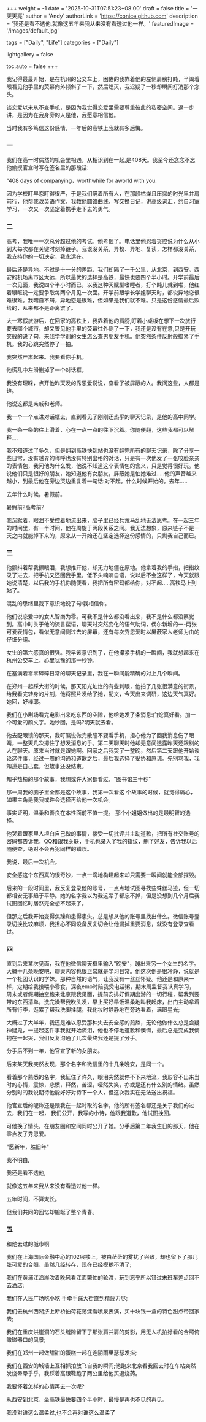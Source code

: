 +++
weight = -1
date = '2025-10-31T07:51:23+08:00'
draft = false
title = '一天天亮'
author = 'Andy'
authorLink = 'https://conice.github.com'
description = '我还是看不透他,就像这五年来我从来没有看透过他一样。'
featuredImage = '/images/default.jpg'

tags = ["Daily", "Life"]
categories = ["Daily"]

lightgallery = false

toc.auto = false
+++

我记得最最开始，是在杭州的公交车上，困倦的我靠着他的左侧肩膀打盹，半阖着眼看见他手里的荧幕向外倾斜了一下，然后熄灭，我迟疑了一秒却瞬间打消那个念头。

谈恋爱以来从不查手机，是因为我觉得恋爱里需要尊重彼此的私密空间。退一步讲，是因为在我身旁的人是他，我愿意相信他。

当时我有多笃信这份感情，一年后的高铁上我就有多后悔。

### 一

我们在高一时偶然的机会里相遇，从相识到在一起,是408天。我至今还念念不忘他偷摸官宣时写在签名里的那段话:

"408 days of companying，worthwhile for aworld with you.

因为学校盯早恋盯得很严，于是我们瞒着所有人，在那段枯燥且压抑的时光里并肩前行，他帮我改英语作文，我教他圆锥曲线，写交换日记，讲高级词汇，约自习室学习，一次又一次坚定着携手走下去的勇气。

### 二

高考，我唯一一次总分超过他的考试。他考砸了。电话里他忍着哭腔说为什么从小到大每次都在关键时刻掉链子。我说没关系，异校、异地、复读，怎样都没关系，我支持你的一切决定，我永远在。

最后还是异地。不过是十一分的差距，我们却隔了一千公里，从北京，到西安。西安的机场离市区太远，所以最优的选择是高铁，最快也要四个半小时。开学前最后一次见面，我说四个半小时而已，以我这种天赋型嗜睡者，打个盹儿就到啦，他红着眼眶说一定要争取每两个月见一次面。开学前跟学长学姐聊天时，都说异地恋很难很难。我暗自不屑，异地恋是很难，但如果是我们就不难。只是这份感情最后败给的，从来都不是距离罢了。

大一寒假旅游后，在回家的高铁上，我靠着他的肩膀,盯着小桌板在想下一次旅行要去哪个城市，却又瞥见他手里的荧幕往外侧了一下，我还是没有在意,只是开玩笑般的说了句，来我学学别的女生怎么查男朋友手机。他突然条件反射般攥紧了手机。我的心跳突然停了一拍。

我突然严肃起来。我要看你手机。

他慌乱中左滑删掉了一个对话框。

我没有理睬，点开他昨天发的秀恩爱说说，查看了被屏蔽的人。我问这些，人都是谁。

他说这都是亲戚和老师。

我一个一个点进对话框去，直到看见了刚刚还热乎的聊天记录，是他的高中同学。

我一条一条的往上滑着，心在一点一点的往下沉着。你随便翻，这些我都可以解释....

我不知道过了多久，但是翻到高铁快到站也没有翻完所有的聊天记录，除了分享一些日常，没有越界的称呼也没有特别出格的对话，只是有一次他发了一张咬脸亲亲的表情包，我问他为什么发，他说不知道这个表情包的含义，只是觉得很好玩。他说他们只是很好的朋友，她知道他有女朋友，屏蔽她是怕她难过.....他的声音越来越小，到最后他在旁边哭边重复着一句话:对不起。什么时候开始的。去年.....

去年什么时候。暑假前。

暑假前?高考前?

我沉默着，眼泪不受控着地流出来，脑子里已经兵荒马乱地无法思考。在一起三年的时间里，有一半时间，他在周旋于两段关系之间。我无法想象，原来链子不是一天之内就能掉下来的，原来从一开始还在坚定选择这份感情的，只剩我自己而已。

### 三

他颤抖着帮我擦眼泪，我想推开他，却无力地僵在原地。他拿着我的手指，把指纹录了进去，把手机又还回我手里，低下头喃喃自语，说以后不会这样了，今天就跟她说清楚，以后我的手机你随便看，我把所有密码都给你，对不起.....高铁马上到站了。

混乱的思绪里我下意识地说了句:我相信你。

他们说恋爱中的女人智商为零。可我不是什么都没看出来，我不是什么都没察觉到。高中时关于他的流言蜚语，聊天时突然变化的语气助词，偶尔新增的一-两张可爱表情包，看似无意间侧过去的屏幕，还有每次秀恩爱时以屏蔽家人老师为由的仔细分组。

女生的第六感真的很强。我早该意识到了，在他攥紧手机的一瞬间，我就想起来在杭州公交车上，心里犹豫的那一秒钟。

在塞满着零零碎碎日常的聊天记录里，我在一瞬间能精确的对上几个瞬间。

在郑州一起踩大街的时候，那天阳光灿烂的有些刺眼，他拍了几张很满意的街景，给我看完转身的片刻，他将照片发给了她，配文，今天出来调研，这边天气真好。她回，好棒耶。

我们在小剧场看完电影出来吃东西的空隙，他给她发了条消息:白蛇真好看。加一个可爱的颜文字。她秒回，是吗?明天就去看。

他去配眼镜的那天，我叮嘱说做完散瞳不要看手机，担心他为了回我消息伤了眼睛，一整天几次摁住了想发消息的手。第二天聊天时他却无意间透露昨天还跟别的人在聊天。原来当时就是跟她啊。回家之后我哭了一整晚，然后第二天跟他开始谈论这件事，经过一周的沟通和道歉之后，最后我选择了妥协和原谅。先别骂我，我知道是自己蠢，但故事还没结束。

知乎热榜的那个故事，我想或许大家都看过，"图书馆三十秒"

那一周我的脑子里全都是这个故事，我第一次看这 个故事的时候，就觉得痛心，如果主角是我我或许会选择再给他一次机会。

事实证明，温柔和善良在本性面前不值一提。 那个小姐姐做出的是最明智的选择。

他哭着跟家里人坦白自己做的事情，接受一切批评并主动道歉，把所有社交账号的密码都告诉我，QQ和跟我关联，手机也录入了我的指纹，删了好友，告诉我以后随便查，绝对不会再犯同样的错误。

我说，最后一次机会。

安全感这个东西真的很奇妙，一点一滴地构建起来却只需要一瞬间就能全部摧毁。

后来的一段时间里，我反复登录他的账号，一点点地试图寻找些蛛丝马迹，但一切都相安无事趋于平静。她的名字我以为我这辈子都忘不掉，但是没想到几个月后我试图回忆时居然完全想不起来了。

但那之后我开始变得焦躁和患得患失。总是想从他的账号里找出什么。微信账号登录切换比较麻烦，我担心不同设备反复切会让他漏掉重要消息，就没有登录查看过。

### 四

直到后来某次见面，我在他微信聊天框里输入"晚安"，蹦出来另一个女生的名字。大概十几条晚安吧，聊天内容也很正常就是学习日常。他这次倒是很冷静，说就是一个社团认识的学妹。那种自然的语气，让我没有一丝丝怀疑。他还是和原来一样，定期给我投喂小零食，深夜emo时陪我煲电话粥，期末周监督我认真学习，周末或者假期抽空跑来北京跟我见面，提前安排好假期出游的一切行程，帮我列要带的东西清单，洗完澡帮我吹头发，早上买好早饭温柔地叫我起床，出门主动拿着所有行李，逛累了帮我洗脚揉腿，我化妆时静静地在旁边看着，满眼星光;

大概过了大半年，我还是难以忍受那种失去安全感的煎熬，无论他做什么总是会疑神疑鬼，一提起这件事我就开始流泪，他也不停地道歉和懊悔，最后总是变成我俩抱在一起哭，我们反复沟通了几次最终我还是提了分手。

分手后不到一年，他官宣了新的女朋友。

后来某天我突然发现，那个名字和微信里的十几条晚安，是同一个。

看着那个熟悉的名字，我怔住了许久，眼泪突然就停不下来地流，我形容不出来当时的心情，震惊，悲愤，释然，苦涩，哑然失笑，亦或是还有什么别的情绪。虽然分别时的我说期待他能好好对待下一个人，但这次我实在无法送出祝福。

他官宣后的昵称还是跟我在一起时取的名字，他的所有签名都还是关于我们的过去，我们在一起， 我们公开，我写的小诗，他跟我道歉，他试图挽回。

可他换了情头，在朋友圈和空间同时公开了她。分手后第二年我生日的那天，他在零点发了秀恩爱。

"愿新年，胜旧年"

我不明白,

我还是看不透他,

就像这五年来我从来没有看透过他一样。

五年时间，不算太长。

但我们共同的回忆却蜿蜒了整个青春。

### 五

和他去过的城市啊

我们在上海国际金融中心的102层楼上，被白茫茫的雾扰了兴致，却也留下了那几张可爱的合照，虽然几经转存，现在已经模糊不清了;

我们在黄浦江沿岸吹着晚风看江面繁忙的轮渡，玩到忘乎所以错过末班车差点回不去酒店;

我们在人民广场吃小吃 手牵手踩大街直到精疲力尽;

我们去杭州西湖挤上断桥拍荷花荡漾看喷泉表演，买十块钱一盒的特色甜点带回家去;

我们在重庆洪崖洞的石头缝隙留下了那张肩并肩的剪影，用无人机拍好看的合照俯瞰磁器口的风景;

我们在郑州一起做甜甜的蛋糕一起在连阴雨里瑟瑟发抖;

我们在西安的城墙上互相抓拍放飞自我的瞬间;他跑来北京看我回去时在车站突然发烧晕晕乎乎，我踩着高跟鞋跑了两公里给他买退烧药。

我要怀着怎样的心情再去一次呢?

从西安到北京，坐高铁最快要四个半小时，最慢是再也不见的再见。

我没对谁这么温柔过,也不会再对谁这么温柔了 
